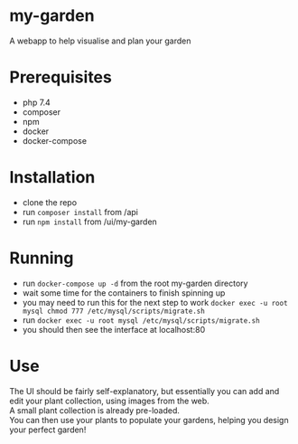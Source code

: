 # my-garden
A webapp to help visualise and plan your garden

# Prerequisites
  - php 7.4
  - composer
  - npm
  - docker
  - docker-compose
  
# Installation
  - clone the repo
  - run `composer install` from /api
  - run `npm install` from /ui/my-garden

# Running
  - run `docker-compose up -d` from the root my-garden directory
  - wait some time for the containers to finish spinning up
  - you may need to run this for the next step to work `docker exec -u root mysql chmod 777 /etc/mysql/scripts/migrate.sh`
  - run `docker exec -u root mysql /etc/mysql/scripts/migrate.sh`
  - you should then see the interface at localhost:80

# Use
The UI should be fairly self-explanatory, but essentially you can add and edit your plant collection, using images from the web.  
A small plant collection is already pre-loaded.  
You can then use your plants to populate your gardens, helping you design your perfect garden!
